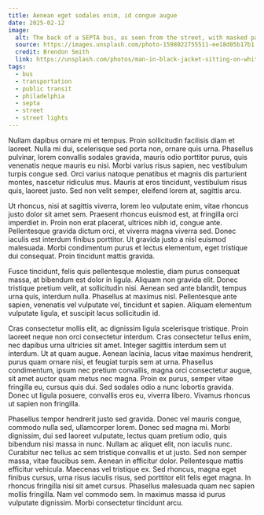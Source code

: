 ```yaml
---
title: Aenean eget sodales enim, id congue augue
date: 2025-02-12
image:
  alt: The back of a SEPTA bus, as seen from the street, with masked passangers through the large windows
  source: https://images.unsplash.com/photo-1598022755511-ee18d05b17b1
  credit: Brendon Smith
  link: https://unsplash.com/photos/man-in-black-jacket-sitting-on-white-bus-29FvYGnBaog
tags:
  - bus
  - transportation
  - public transit
  - philadelphia
  - septa
  - street
  - street lights
---
```


Nullam dapibus ornare mi et tempus. Proin sollicitudin facilisis diam et laoreet. Nulla mi dui, scelerisque sed porta non, ornare quis urna. Phasellus pulvinar, lorem convallis sodales gravida, mauris odio porttitor purus, quis venenatis neque mauris eu nisi. Morbi varius risus sapien, nec vestibulum turpis congue sed. Orci varius natoque penatibus et magnis dis parturient montes, nascetur ridiculus mus. Mauris at eros tincidunt, vestibulum risus quis, laoreet justo. Sed non velit semper, eleifend lorem at, sagittis arcu.

Ut rhoncus, nisi at sagittis viverra, lorem leo vulputate enim, vitae rhoncus justo dolor sit amet sem. Praesent rhoncus euismod est, at fringilla orci imperdiet in. Proin non erat placerat, ultrices nibh id, congue ante. Pellentesque gravida dictum orci, et viverra magna viverra sed. Donec iaculis est interdum finibus porttitor. Ut gravida justo a nisl euismod malesuada. Morbi condimentum purus et lectus elementum, eget tristique dui consequat. Proin tincidunt mattis gravida.

Fusce tincidunt, felis quis pellentesque molestie, diam purus consequat massa, at bibendum est dolor in ligula. Aliquam non gravida elit. Donec tristique pretium velit, at sollicitudin nisi. Aenean sed ante blandit, tempus urna quis, interdum nulla. Phasellus at maximus nisl. Pellentesque ante sapien, venenatis vel vulputate vel, tincidunt et sapien. Aliquam elementum vulputate ligula, et suscipit lacus sollicitudin id.

Cras consectetur mollis elit, ac dignissim ligula scelerisque tristique. Proin laoreet neque non orci consectetur interdum. Cras consectetur tellus enim, nec dapibus urna ultricies sit amet. Integer sagittis interdum sem ut interdum. Ut at quam augue. Aenean lacinia, lacus vitae maximus hendrerit, purus quam ornare nisi, et feugiat turpis sem at urna. Phasellus condimentum, ipsum nec pretium convallis, magna orci consectetur augue, sit amet auctor quam metus nec magna. Proin ex purus, semper vitae fringilla eu, cursus quis dui. Sed sodales odio a nunc lobortis gravida. Donec ut ligula posuere, convallis eros eu, viverra libero. Vivamus rhoncus ut sapien non fringilla.

Phasellus tempor hendrerit justo sed gravida. Donec vel mauris congue, commodo nulla sed, ullamcorper lorem. Donec sed magna mi. Morbi dignissim, dui sed laoreet vulputate, lectus quam pretium odio, quis bibendum nisi massa in nunc. Nullam ac aliquet elit, non iaculis nunc. Curabitur nec tellus ac sem tristique convallis et ut justo. Sed non semper massa, vitae faucibus sem. Aenean in efficitur dolor. Pellentesque mattis efficitur vehicula. Maecenas vel tristique ex. Sed rhoncus, magna eget finibus cursus, urna risus iaculis risus, sed porttitor elit felis eget magna. In rhoncus fringilla nisi sit amet cursus. Phasellus malesuada quam nec sapien mollis fringilla. Nam vel commodo sem. In maximus massa id purus vulputate dignissim. Morbi consectetur tincidunt arcu.
